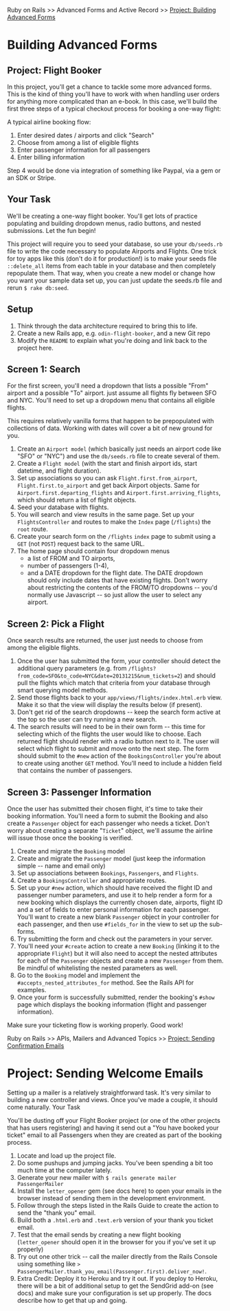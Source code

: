Ruby on Rails >> Advanced Forms and Active Record >> [Project: Building Advanced Forms](https://www.theodinproject.com/courses/ruby-on-rails/lessons/building-advanced-forms)


# Building Advanced Forms

## Project: Flight Booker

In this project, you'll get a chance to tackle some more advanced forms. This is the kind of thing you'll have to work with when handling user orders for anything more complicated than an e-book. In this case, we'll build the first three steps of a typical checkout process for booking a one-way flight:

A typical airline booking flow:

1) Enter desired dates / airports and click "Search"
2) Choose from among a list of eligible flights
3) Enter passenger information for all passengers
4) Enter billing information

Step 4 would be done via integration of something like Paypal, via a gem or an SDK or Stripe.


## Your Task

We'll be creating a one-way flight booker. You'll get lots of practice populating and building dropdown menus, radio buttons, and nested submissions. Let the fun begin!

This project will require you to seed your database, so use your `db/seeds.rb` file to write the code necessary to populate Airports and Flights. One trick for toy apps like this (don't do it for production!) is to make your seeds file `::delete_all` items from each table in your database and then completely repopulate them. That way, when you create a new model or change how you want your sample data set up, you can just update the seeds.rb file and rerun `$ rake db:seed`.

## Setup

1) Think through the data architecture required to bring this to life.
2) Create a new Rails app, e.g. `odin-flight-booker`, and a new Git repo
3) Modify the `README` to explain what you're doing and link back to the project here.

## Screen 1: Search

For the first screen, you'll need a dropdown that lists a possible "From" airport and a possible "To" airport. just assume all flights fly between SFO and NYC. You'll need to set up a dropdown menu that contains all eligible flights.

This requires relatively vanilla forms that happen to be prepopulated with collections of data. Working with dates will cover a bit of new ground for you.

1) Create an `Airport model` (which basically just needs an airport code like "SFO" or "NYC") and use the `db/seeds.rb` file to create several of them.
2) Create a `Flight model` (with the start and finish airport ids, start datetime, and flight duration).
3) Set up associations so you can ask `Flight.first.from_airport`, `Flight.first.to_airport` and get back Airport objects. Same for `Airport.first.departing_flights` and `Airport.first.arriving_flights`, which should return a list of flight objects.
4) Seed your database with flights.
5) You will search and view results in the same page. Set up your `FlightsController` and routes to make the `Index` page (`/flights`) the `root` route.
6) Create your search form on the `/flights` `index` page to submit using a `GET` (not `POST`) request back to the same URL.
8) The home page should contain four dropdown menus
    * a list of FROM and TO airports, 
    * number of passengers (1-4), 
    * and a DATE dropdown for the flight date. The DATE dropdown should only include dates that have existing flights. Don't worry about restricting the contents of the FROM/TO dropdowns -- you'd normally use Javascript -- so just allow the user to select any airport. 

## Screen 2: Pick a Flight

Once search results are returned, the user just needs to choose from among the eligible flights.

1) Once the user has submitted the form, your controller should detect the additional query parameters (e.g. from `/flights?from_code=SFO&to_code=NYC&date=20131215&num_tickets=2`) and should pull the flights which match that criteria from your database through smart querying model methods.
2) Send those flights back to your `app/views/flights/index.html.erb` view. Make it so that the view will display the results below (if present).
3) Don't get rid of the search dropdowns -- keep the search form active at the top so the user can try running a new search.
4) The search results will need to be in their own form -- this time for selecting which of the flights the user would like to choose. Each returned flight should render with a radio button next to it. The user will select which flight to submit and move onto the next step. The form should submit to the `#new` action of the `BookingsController` you're about to create using another `GET` method. You'll need to include a hidden field that contains the number of passengers.

## Screen 3: Passenger Information

Once the user has submitted their chosen flight, it's time to take their booking information. You'll need a form to submit the Booking and also create a `Passenger` object for each passenger who needs a ticket. Don't worry about creating a separate "`Ticket`" object, we'll assume the airline will issue those once the booking is verified.

1) Create and migrate the `Booking` model
2) Create and migrate the `Passenger` model (just keep the information simple -- name and email only)
3) Set up associations between `Bookings`, `Passengers`, and `Flights`.
4) Create a `BookingsController` and appropriate routes.
5) Set up your `#new` action, which should have received the flight ID and passenger number parameters, and use it to help render a form for a new booking which displays the currently chosen date, airports, flight ID and a set of fields to enter personal information for each passenger. You'll want to create a new blank `Passenger` object in your controller for each passenger, and then use `#fields_for` in the view to set up the sub-forms.
6) Try submitting the form and check out the parameters in your server.
7) You'll need your `#create` action to create a new `Booking` (linking it to the appropriate `Flight`) but it will also need to accept the nested attributes for each of the `Passenger` objects and create a new `Passenger` from them. Be mindful of whitelisting the nested parameters as well.
8) Go to the `Booking` model and implement the `#accepts_nested_attributes_for` method. See the Rails API for examples.
9) Once your form is successfully submitted, render the booking's `#show` page which displays the booking information (flight and passenger information).


Make sure your ticketing flow is working properly. Good work!

Ruby on Rails >> APIs, Mailers and Advanced Topics >> [Project: Sending Confirmation Emails](https://www.theodinproject.com/courses/ruby-on-rails/lessons/sending-confirmation-emails)

# Project: Sending Welcome Emails

Setting up a mailer is a relatively straightforward task. It's very similar to building a new controller and views. Once you've made a couple, it should come naturally.
Your Task

You'll be dusting off your Flight Booker project (or one of the other projects that has users registering) and having it send out a "You have booked your ticket" email to all Passengers when they are created as part of the booking process.

1) Locate and load up the project file.
2) Do some pushups and jumping jacks. You've been spending a bit too much time at the computer lately.
3)  Generate your new mailer with `$ rails generate mailer PassengerMailer`
4)  Install the `letter_opener` gem (see docs here) to open your emails in the browser instead of sending them in the development environment.
5) Follow through the steps listed in the Rails Guide to create the action to send the "thank you" email.
6) Build both a `.html.erb` and `.text.erb` version of your thank you ticket email.
7) Test that the email sends by creating a new flight booking (`letter_opener` should open it in the browser for you if you've set it up properly)
8) Try out one other trick -- call the mailer directly from the Rails Console using something like `> PassengerMailer.thank_you_email(Passenger.first).deliver_now!`.
9) Extra Credit: Deploy it to Heroku and try it out. If you deploy to Heroku, there will be a bit of additional setup to get the SendGrid add-on (see docs) and make sure your configuration is set up properly. The docs describe how to get that up and going.


